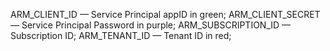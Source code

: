 ARM_CLIENT_ID — Service Principal appID in green;
ARM_CLIENT_SECRET — Service Principal Password in purple;
ARM_SUBSCRIPTION_ID — Subscription ID;
ARM_TENANT_ID — Tenant ID in red;
